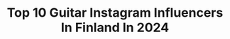 ---
title: Top 10 Guitar Instagram Influencers In Finland In 2024
description: >-
  Find top guitar Instagram influencers in Finland in 2024. Most popular hashtags: #finland #music #guitar #helsinki.
platform: Instagram
hits: 12
text_top: See the best Instagram profiles on inBeat.
text_bottom: Our search engine holds 12 Instagram influencers like this in Finland for you to contact.
profiles:
  - username: "waltteripahlamaguitar"
    fullname: >-
      Waltteri Pahlama
    bio: >-
      Guitar teacher/freelance musician Helsinki/Turku, Finland 📍 Hit me up for business 📲
    location: "Finland"
    followers: 13086
    engagement: 330
    commentsToLikes: 0.046218
    id: ck1389qfpf6px0i19gqf4xphr
    verified: false
    hashtags: "#guitargear, #telecaster, #johnmayer, #guitarporn"
  - username: "axel.lopez"
    fullname: >-
      
    bio: >-
      LLA🕊🙏🏽 @faseexclusiva 🎸
    location: "Finland"
    followers: 4324
    engagement: 1806
    commentsToLikes: 0.038904
    id: ck5chzu1qrr6d0i11rdhi769y
    verified: false
    hashtags: "#hprecords, #bass, #angelparasiempre, #guitarra"
  - username: "lillmans"
    fullname: >-
      Mathias "Vreth" Lillmåns
    bio: >-
      Member of Finntroll, ...and Oceans, Dispyt and Festerday. Endorsed by Orange Amps. DM me for vocal/music coaching or production. I'm up for projects!
    location: "Finland"
    followers: 13446
    engagement: 562
    commentsToLikes: 0.019801
    id: ck8tayci1tl010j78mqbwsagr
    verified: false
    hashtags: "#andoceans, #vreth, #ontour, #finnishblackmetal"
  - username: "eiccatoppinen"
    fullname: >-
      Eicca Toppinen
    bio: >-
      The heavy metal-cellist from Hellsinki Finland & Apocalyptica. Composer, producer etc... #apocalyptica #music #cello #finland #metal #rock #punk
    location: "Finland"
    followers: 43529
    engagement: 710
    commentsToLikes: 0.015795
    id: ck0u2gz63zz8m0i19xpxxtjta
    verified: false
    hashtags: "#apocalyptica, #karjurock, #cello, #festivals"
  - username: "venla.saartamo"
    fullname: >-
      Venla
    bio: >-
      Singer 🎤 / Songwriter 🎶 / Actress 🎥 / Breather 💚
    location: "Finland"
    followers: 7320
    engagement: 705
    commentsToLikes: 0.012104
    id: ck8t0d489rnsm0j78aazhr0c7
    verified: false
    hashtags: "#letitsnow, #helsinki, #slowfashion, #modernhippie"
  - username: "therasmusofficial"
    fullname: >-
      The Rasmus
    bio: >-
      Official The Rasmus Instagram @lauriylonenofficial @akihakalaofficial @paulirantasalmi @eero_hei 👇🏼
    location: "Finland"
    followers: 85977
    engagement: 664
    commentsToLikes: 0.023962
    id: ck14hajti9dd80i19dbhjqj3i
    verified: true
    hashtags: "#lauribedroomsessions, #newmusic, #laurisweek, #therasmus"
  - username: "scottquirky"
    fullname: >-
      🎵Scott Quirk🎵
    bio: >-
      🤪Flutist 🐧 Juilliard ‘23 🦋Colburn Music Academy ‘19 💃🏼NYO-USA ‘19 🥳 #lifeisaparty 🏳️‍🌈 ♍️
    location: "Finland"
    followers: 5353
    engagement: 933
    commentsToLikes: 0.040177
    id: ckap51cv09qu00i780rrsbt2b
    verified: false
    hashtags: "#juilliard, #flutelyfe, #beyonce, #flute"
  - username: "rsjakoirat"
    fullname: >-
      Roope Salminen & Koirat
    bio: >-
      
    location: "Finland"
    followers: 17968
    engagement: 417
    commentsToLikes: 0.017651
    id: ck6tk8svj481s0j71eumqierp
    verified: true
    hashtags: "#tavastia, #suomi, #finland, #juhannus"
  - username: "shirazlane"
    fullname: >-
      Shiraz Lane
    bio: >-
      Hard Rock from Finland 🔥 New music video "Broken Into Pieces" OUT NOW!
    location: "Finland"
    followers: 7719
    engagement: 782
    commentsToLikes: 0.022683
    id: ck138z2n9ipvi0i1930qvgnzr
    verified: false
    hashtags: "#live, #shirazlane, #gingervinemgmt, #carnivaldays"
  - username: "wintersunofficial"
    fullname: >-
      Wintersun
    bio: >-
      Epic Metal from Helsinki🇫🇮 @jariwintersun @teemumantysaari @jukkiskoskinen @asimsearah OFFICIAL MERCHANDISE:
    location: "Finland"
    followers: 53603
    engagement: 235
    commentsToLikes: 0.019910
    id: ck6tj4qtx20590j71l7vpa01x
    verified: true
    hashtags: "#13, #wintersunpodcast, #asimsearah, #wintersunband"
---
